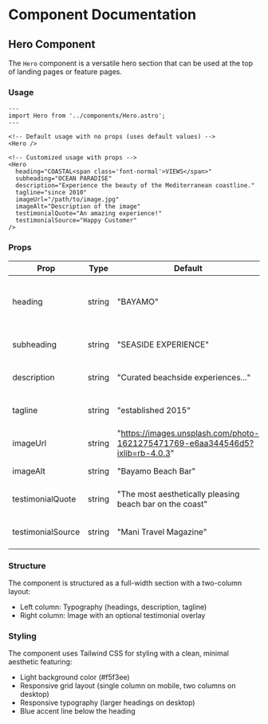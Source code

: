 # Component Documentation

## Hero Component

The `Hero` component is a versatile hero section that can be used at the top of landing pages or feature pages.

### Usage

```astro
---
import Hero from '../components/Hero.astro';
---

<!-- Default usage with no props (uses default values) -->
<Hero />

<!-- Customized usage with props -->
<Hero
  heading="COASTAL<span class='font-normal'>VIEWS</span>"
  subheading="OCEAN PARADISE"
  description="Experience the beauty of the Mediterranean coastline."
  tagline="since 2010"
  imageUrl="/path/to/image.jpg"
  imageAlt="Description of the image"
  testimonialQuote="An amazing experience!"
  testimonialSource="Happy Customer"
/>
```

### Props

| Prop               | Type   | Default                                                                 | Description                               |
|--------------------|--------|-------------------------------------------------------------------------|-------------------------------------------|
| heading            | string | "BAY<span class='font-normal'>AMO</span>"                               | Main heading with optional HTML           |
| subheading         | string | "SEASIDE EXPERIENCE"                                                    | Smaller text above the heading            |
| description        | string | "Curated beachside experiences..."                                      | Main descriptive paragraph                |
| tagline            | string | "established 2015"                                                       | Small text below the description          |
| imageUrl           | string | "https://images.unsplash.com/photo-1621275471769-e6aa344546d5?ixlib=rb-4.0.3" | URL for the hero image                    |
| imageAlt           | string | "Bayamo Beach Bar"                                                      | Alt text for the image                    |
| testimonialQuote   | string | "The most aesthetically pleasing beach bar on the coast"                | Quote text for testimonial                |
| testimonialSource  | string | "Mani Travel Magazine"                                                  | Source of the testimonial                 |

### Structure

The component is structured as a full-width section with a two-column layout:
- Left column: Typography (headings, description, tagline)
- Right column: Image with an optional testimonial overlay

### Styling

The component uses Tailwind CSS for styling with a clean, minimal aesthetic featuring:
- Light background color (#f5f3ee)
- Responsive grid layout (single column on mobile, two columns on desktop)
- Responsive typography (larger headings on desktop)
- Blue accent line below the heading